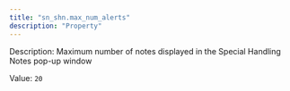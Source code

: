 ```yaml
---
title: "sn_shn.max_num_alerts"
description: "Property"
---
```


Description: Maximum number of notes displayed in the Special Handling Notes pop-up window

Value: `20`